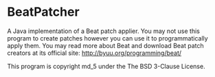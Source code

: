 BeatPatcher
======

A Java implementation of a Beat patch applier. You may not use this program to create patches however you can use it to programmatically apply them.
You may read more about Beat and download Beat patch creators at its official site: http://byuu.org/programming/beat/

This program is copyright md_5 under the The BSD 3-Clause License.
